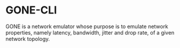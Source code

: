 # GONE-CLI

GONE is a network emulator whose purpose is to emulate network properties, namely latency, bandwidth, jitter and drop rate, of a given network topology.
